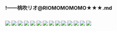 ### !——桃吹リオ@RIOMOMOMOMO★★★.md
![]()

![](https://pbs.twimg.com/media/EBbHJ8MU8AA4sze?format=jpg&name=large)
![](https://pbs.twimg.com/media/EBbHJ8MU8AEBW9G?format=jpg&name=large)
![](https://pbs.twimg.com/media/D9QpwB7UwAIFZYC.jpg)
![](https://pbs.twimg.com/media/D9QpvDPVAAAFeLr.jpg)
![](https://pbs.twimg.com/media/D9Qptd9UEAU1Xq-.jpg)
![](https://pbs.twimg.com/media/D9QpufmUIAAcqS4.jpg)
![](https://pbs.twimg.com/media/D1MJdYDVAAEtN5g.jpg)
![](https://pbs.twimg.com/media/D7Pb1FQUYAY0fOy.jpg)
![](https://pbs.twimg.com/media/D7olzIuUcAAoORq.jpg)
![](https://pbs.twimg.com/media/D6k_zVoUwAYB07y.jpg)
![](https://pbs.twimg.com/media/D3Si9cbXoAYz9eK.jpg)
![](https://pbs.twimg.com/media/D1q_0xWUwAA_zEE.jpg)
![](https://pbs.twimg.com/media/D1cN3-6U8AAwFdY.jpg)
![](https://pbs.twimg.com/media/D4VAs4eWwAAt7BF.jpg)
